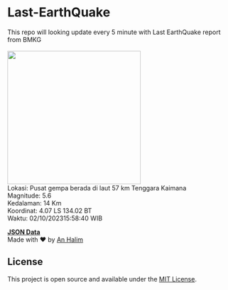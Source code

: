 # Last-EarthQuake
This repo will looking update every 5 minute with Last EarthQuake report from BMKG
<br>
<br>
<img src="https://static.bmkg.go.id/20231002155840.mmi.jpg" width="300"/>
<br>
Lokasi: Pusat gempa berada di laut 57 km Tenggara Kaimana <br>
Magnitude: 5.6 <br>
Kedalaman: 14 Km <br>
Koordinat: 4.07 LS 134.02 BT <br>
Waktu: 02/10/202315:58:40 WIB <br>

<a href="./data/data.json">**JSON Data**</a>
<br>
Made with ❤️ by <a href="https://github.com/an-halim">An Halim</a>
## License

This project is open source and available under the [MIT License](LICENSE).
